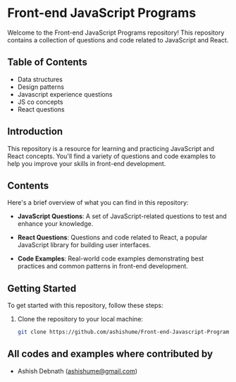 # Front-end JavaScript Programs

Welcome to the Front-end JavaScript Programs repository! This repository contains a collection of questions and code related to JavaScript and React.

## Table of Contents

- Data structures
- Design patterns
- Javascript experience questions
- JS co concepts
- React questions

## Introduction

This repository is a resource for learning and practicing JavaScript and React concepts. You'll find a variety of questions and code examples to help you improve your skills in front-end development.

## Contents

Here's a brief overview of what you can find in this repository:

- **JavaScript Questions**: A set of JavaScript-related questions to test and enhance your knowledge.

- **React Questions**: Questions and code related to React, a popular JavaScript library for building user interfaces.

- **Code Examples**: Real-world code examples demonstrating best practices and common patterns in front-end development.

## Getting Started

To get started with this repository, follow these steps:

1. Clone the repository to your local machine:

   ```bash
   git clone https://github.com/ashishume/Front-end-Javascript-Programs.git

## All codes and examples where contributed by

- Ashish Debnath (ashishume@gmail.com)


